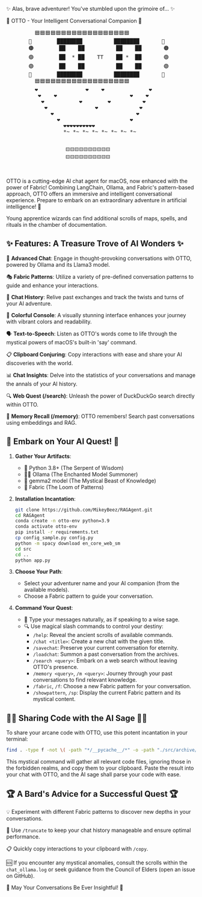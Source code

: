 ✨ Alas, brave adventurer! You've stumbled upon the grimoire of... ✨

🤖 OTTO - Your Intelligent Conversational Companion 🦜

<p align="center">
<pre>
         🟦🟦🟦🟦🟦🟦🟦🟦🟦🟦🟦🟦🟦🟦🟦🟦🟦🟦
       🔵        ████████          ████████       🔵 
       🟠        ██    ██          ██    ██       🟠  
       🟢        ██  * ██    TT    ██ *  ██       🟢  
       🟣        ██    ██          ██    ██       🟣  
       🔴        ████████          ████████       🔴  
         🟦🟦🟦🟦🟦🟦🟦🟦🟦🟦🟦🟦🟦🟦🟦🟦🟦🟦
         ❤️               ❤️    ❤️              ❤️                
          ❤️    ❤️                       ❤️    ❤️  
           ❤️           ❤️        ❤️          ❤️
            ❤️               ❤️             ❤️  
              ❤️                          ❤️    
                ❤️                      ❤️      
                  ❤️❤️❤️❤️❤️❤️❤️❤️❤️❤️      
                  *~ *~ *~ *~ *~ *~ *~ *~


                          🟨🟨🟨🟨🟨🟨🟨🟨🟨🟨
                          🟨🟨🟨🟨🟨🟨🟨🟨🟨🟨
</pre>
</p>

OTTO is a cutting-edge AI chat agent for macOS, now enhanced with the power of Fabric! Combining LangChain, Ollama, and Fabric's pattern-based approach, OTTO offers an immersive and intelligent conversational experience. Prepare to embark on an extraordinary adventure in artificial intelligence! 🚀

Young apprentice wizards can find additional scrolls of maps, spells, and rituals in the chamber of documentation.

## ✨ Features: A Treasure Trove of AI Wonders ✨

🧠 **Advanced Chat**: Engage in thought-provoking conversations with OTTO, powered by Ollama and its Llama3 model.

🎭 **Fabric Patterns**: Utilize a variety of pre-defined conversation patterns to guide and enhance your interactions.

📜 **Chat History**: Relive past exchanges and track the twists and turns of your AI adventure.

🎨 **Colorful Console**: A visually stunning interface enhances your journey with vibrant colors and readability.

🗣️ **Text-to-Speech**: Listen as OTTO's words come to life through the mystical powers of macOS's built-in 'say' command.

📋 **Clipboard Conjuring**: Copy interactions with ease and share your AI discoveries with the world.

📊 **Chat Insights**: Delve into the statistics of your conversations and manage the annals of your AI history.

🔍 **Web Quest (/search)**: Unleash the power of DuckDuckGo search directly within OTTO.

🧠 **Memory Recall (/memory)**: OTTO remembers! Search past conversations using embeddings and RAG.

## 🚀 Embark on Your AI Quest! 🚀

1. **Gather Your Artifacts**:
   - 🐍 Python 3.8+ (The Serpent of Wisdom)
   - 🧙‍♂️ Ollama (The Enchanted Model Summoner)
   - 🦙 gemma2 model (The Mystical Beast of Knowledge)
   - 🧵 Fabric (The Loom of Patterns)

2. **Installation Incantation**:
   ```bash
   git clone https://github.com/MikeyBeez/RAGAgent.git
   cd RAGAgent
   conda create -n otto-env python=3.9
   conda activate otto-env
   pip install -r requirements.txt
   cp config_sample.py config.py
   python -m spacy download en_core_web_sm
   cd src
   cd ..
   python app.py
   ```

3. **Choose Your Path**:
   - Select your adventurer name and your AI companion (from the available models).
   - Choose a Fabric pattern to guide your conversation.

4. **Command Your Quest**:
   - 💬 Type your messages naturally, as if speaking to a wise sage.
   - 🔍 Use magical slash commands to control your destiny:
     - `/help`: Reveal the ancient scrolls of available commands.
     - `/chat <title>`: Create a new chat with the given title.
     - `/savechat`: Preserve your current conversation for eternity.
     - `/loadchat`: Summon a past conversation from the archives.
     - `/search <query>`: Embark on a web search without leaving OTTO's presence.
     - `/memory <query>`, `/m <query>`: Journey through your past conversations to find relevant knowledge.
     - `/fabric`, `/f`: Choose a new Fabric pattern for your conversation.
     - `/showpattern`, `/sp`: Display the current Fabric pattern and its mystical content.

## 🧙‍♂️ Sharing Code with the AI Sage 🧙‍♂️

To share your arcane code with OTTO, use this potent incantation in your terminal:

```bash
find . -type f -not \( -path "*/__pycache__/*" -o -path "./src/archive/*" -o -path "./src/experiments/*" -o -path "./src/tests/*" -o -name "*.db" -o -name "*.pyc" -o -name "*.json" -o -name "config*" -o -path "*/chats/*" -o -path "./memories/*" -o -name "*.log" -o -name "*pytest*" -o -path "*/.git/*" \) -exec sh -c 'if file -b --mime-type "$1" | grep -qE "^text/"; then echo "--- $1 ---"; cat "$1"; fi' _ {} \; | pbcopy
```

This mystical command will gather all relevant code files, ignoring those in the forbidden realms, and copy them to your clipboard. Paste the result into your chat with OTTO, and the AI sage shall parse your code with ease.

## 🏆 A Bard's Advice for a Successful Quest 🏆

💡 Experiment with different Fabric patterns to discover new depths in your conversations.

🔄 Use `/truncate` to keep your chat history manageable and ensure optimal performance.

📋 Quickly copy interactions to your clipboard with `/copy`.

🆘 If you encounter any mystical anomalies, consult the scrolls within the `chat_ollama.log` or seek guidance from the Council of Elders (open an issue on GitHub).

🌟 May Your Conversations Be Ever Insightful! 🌟
